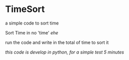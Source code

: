 # TimeSort
a simple code to sort time

Sort Time in no 'time' _ehe_

run the code and write in the total of time to sort it


_this code is develop in python, for a simple test 5 minutes_
